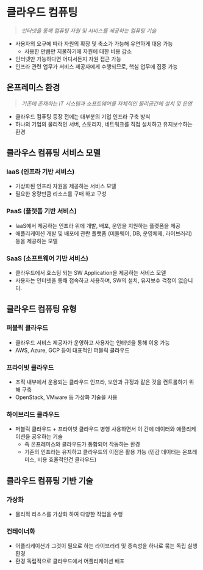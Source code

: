 # 클라우드 컴퓨팅

> *인터넷을 통해 컴퓨팅 자원 및 서비스를 제공하는 컴퓨팅 기술*
> 
- 사용자의 요구에 따라 자원의 확장 및 축소가 가능해 유연하게 대응 가능
    - 사용한 만큼만 지불하기에 자원에 대한 비용 감소
- 인터넷만 가능하다면 어디서든지 자원 접근 가능
- 인프라 관련 업무가 서비스 제공자에게 수행되므로, 핵심 업무에 집중 가능

## 온프레미스 환경

> *기존에 존재하는 IT 시스템과 소프트웨어를 자체적인 물리공간에 설치 및 운영*
> 
- 클라우드 컴퓨팅 등장 전에는 대부분의 기업 인프라 구축 방식
- 하나의 기업의 물리적인 서버, 스토리지, 네트워크를 직접 설치하고 유지보수하는 환경

## 클라우스 컴퓨팅 서비스 모델

### IaaS (인프라 기반 서비스)

- 가상화된 인프라 자원을 제공하는 서비스 모델
- 필요한 용량만큼 리소스를 구매 하고 구성

### PaaS (플랫폼 기반 서비스)

- IaaS에서 제공하는 인프라 위에 개발, 배포, 운영을 지원하는 플랫폼을 제공
- 애플리케이션 개발 및 배포에 관란 플랫폼 (미들웨어, DB, 운영체제, 라이브러리) 등을 제공하는 모델

### SaaS (소프트웨어 기반 서비스)

- 클라우드에서 호스팅 되는 SW Application을 제공하는 서비스 모델
- 사용자는 인터넷을 통해 접속하고 사용하며, SW의 설치, 유지보수 걱정이 없습니다.

## 클라우드 컴퓨팅 유형

### 퍼블릭 클라우드

- 클라우드 서비스 제공자가 운영하고 사용자는 인터넷을 통해 이용 가능
- AWS, Azure, GCP 등이 대표적인 퍼블릭 클라우드

### 프라이빗 클라우드

- 조직 내부에서 운용되는 클라우드 인프라, 보안과 규정과 같은 것을 컨트롤하기 위해 구축
- OpenStack, VMware 등 가상화 기술을 사용

### 하이브리드 클라우드

- 퍼블릭 클라우드 + 프라이빗 클라우드 병행 사용하면서 이 간에 데이터와 애플리케이션을 공유하는 기술
    - 즉 온프레미스와 클라우드가 통합되어 작동하는 환경
    - 기존의 인프라는 유지하고 클라우드의 이점은 활용 가능 (민감 데이터는 온프레미스, 비용 효율적인건 클라우드)

## 클라우드 컴퓨팅 기반 기술

### 가상화

- 물리적 리소스를 가상화 하여 다양한 작업을 수행

### 컨테이너화

- 어플리케이션과 그것이 필요로 하는 라이브러리 및 종속성을 하나로 묶는 독립 실행 환경
- 환경 독립적으로 클라우드에서 어플리케이션 배포